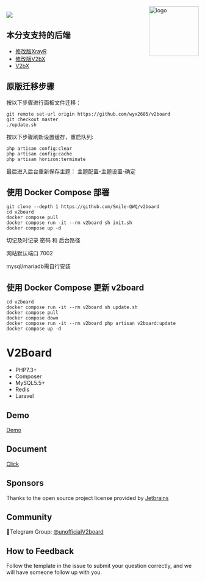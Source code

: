 <img src="https://avatars.githubusercontent.com/u/56885001?s=200&v=4" alt="logo" width="130" height="130" align="right"/>

[![](https://img.shields.io/badge/TgChat-@UnOfficialV2board讨论-blue.svg)](https://t.me/unofficialV2board)

## 本分支支持的后端
 
 - [修改版XrayR](https://github.com/wyx2685/XrayR)
 - [修改版V2bX](https://github.com/wyx2685/V2bX)
 - [V2bX](https://github.com/InazumaV/V2bX)

## 原版迁移步骤

按以下步骤进行面板文件迁移：

    git remote set-url origin https://github.com/wyx2685/v2board  
    git checkout master  
    ./update.sh  


按以下步骤刷新设置缓存，重启队列:

    php artisan config:clear
    php artisan config:cache
    php artisan horizon:terminate

最后进入后台重新保存主题： 主题配置-主题设置-确定

## 使用 Docker Compose 部署

    git clone --depth 1 https://github.com/Smile-QWQ/v2board
    cd v2board
    docker compose pull
    docker compose run -it --rm v2board sh init.sh
    docker compose up -d

切记及时记录 密码 和 后台路径

网站默认端口 7002

mysql/mariadb需自行安装

## 使用 Docker Compose 更新 v2board

    cd v2board
    docker compose run -it --rm v2board sh update.sh
    docker compose pull
    docker compose down
    docker compose run -it --rm v2board php artisan v2board:update
    docker compose up -d

# **V2Board**

- PHP7.3+
- Composer
- MySQL5.5+
- Redis
- Laravel

## Demo
[Demo](https://demo.v2board.com)

## Document
[Click](https://v2board.com)

## Sponsors
Thanks to the open source project license provided by [Jetbrains](https://www.jetbrains.com/)

## Community
🔔Telegram Group: [@unofficialV2board](https://t.me/unofficialV2board)  

## How to Feedback
Follow the template in the issue to submit your question correctly, and we will have someone follow up with you.
